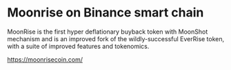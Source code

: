 # Moonrise on Binance smart chain

MoonRise is the first hyper deflationary buyback token with MoonShot mechanism and is an improved fork of the wildly-successful EverRise token, with a suite of improved features and tokenomics.


https://moonrisecoin.com/
